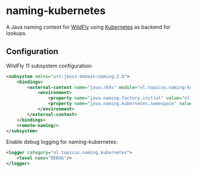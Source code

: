 # naming-kubernetes

A Java naming context for [WildFly](http://wildfly.org/) using [Kubernetes](https://kubernetes.io/) as backend for lookups.

## Configuration
WildFly 11 subsystem configuration:
```xml
<subsystem xmlns="urn:jboss:domain:naming:2.0">
	<bindings>
		<external-context name="java:/k8s" module="nl.topicus.naming-kubernetes" class="javax.naming.InitialContext" cache="false">
			<environment>
				<property name="java.naming.factory.initial" value="nl.topicus.naming.kubernetes.KubeCtxFactory"/>
				<property name="java.naming.kubernetes.namespace" value="acc-application"/>
			</environment>
		</external-context>
	</bindings>
	<remote-naming/>
</subsystem>
```

Enable debug logging for naming-kubernetes:
```xml
<logger category="nl.topicus.naming.kubernetes">
	<level name="DEBUG"/>
</logger>
```
